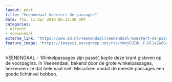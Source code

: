 ```yaml
---
layout: post
title: "Veenendaal koestert de passages"
date: Thu, 11 Apr 2019 06:32:40 GMT
categories: 
- utrecht 
- veenendaal 
externe_link: "https://www.ad.nl/veenendaal/veenendaal-koestert-de-passages~a34fc585/"
feature_image: "https://images1.persgroep.net/rcs/tKmjCHIdu_F-Dl2eZw6GyqUf3fo/diocontent/145242990/_fitwidth/400/?appId=21791a8992982cd8da851550a453bd7f&quality=0.7"
---
```


VEENENDAAL - ‘Winkelpassages zijn passé’, kopte deze krant gisteren op de voorpagina. In Veenendaal, bekend door de grote winkelpassages, herkennen ze dat helemaal niet. Misschien omdat de meeste passages een goede lichtinval hebben.
